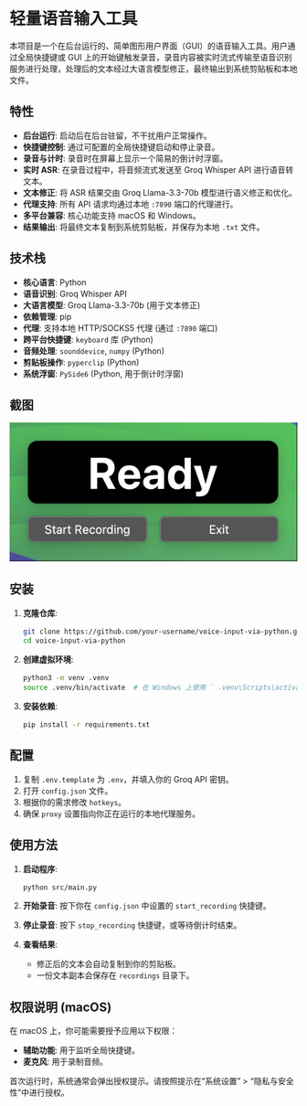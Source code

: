 #  轻量语音输入工具

本项目是一个在后台运行的、简单图形用户界面（GUI）的语音输入工具。用户通过全局快捷键或 GUI 上的开始键触发录音，录音内容被实时流式传输至语音识别服务进行处理，处理后的文本经过大语言模型修正，最终输出到系统剪贴板和本地文件。

## 特性

- **后台运行**: 启动后在后台驻留，不干扰用户正常操作。
- **快捷键控制**: 通过可配置的全局快捷键启动和停止录音。
- **录音与计时**: 录音时在屏幕上显示一个简易的倒计时浮窗。
- **实时 ASR**: 在录音过程中，将音频流式发送至 Groq Whisper API 进行语音转文本。
- **文本修正**: 将 ASR 结果交由 Groq Llama-3.3-70b 模型进行语义修正和优化。
- **代理支持**: 所有 API 请求均通过本地 `:7890` 端口的代理进行。
- **多平台兼容**: 核心功能支持 macOS 和 Windows。
- **结果输出**: 将最终文本复制到系统剪贴板，并保存为本地 `.txt` 文件。

## 技术栈

- **核心语言**: Python
- **语音识别**: Groq Whisper API
- **大语言模型**: Groq Llama-3.3-70b (用于文本修正)
- **依赖管理**: pip
- **代理**: 支持本地 HTTP/SOCKS5 代理 (通过 `:7890` 端口)
- **跨平台快捷键**: `keyboard` 库 (Python)
- **音频处理**: `sounddevice`, `numpy` (Python)
- **剪贴板操作**: `pyperclip` (Python)
- **系统浮窗**: `PySide6` (Python, 用于倒计时浮窗)


## 截图

![截图](screenshot.png)

## 安装

1.  **克隆仓库**:
    ```bash
    git clone https://github.com/your-username/voice-input-via-python.git
    cd voice-input-via-python
    ```

2.  **创建虚拟环境**:
    ```bash
    python3 -m venv .venv
    source .venv/bin/activate  # 在 Windows 上使用 ` .venv\Scripts\activate`
    ```

3.  **安装依赖**:
    ```bash
    pip install -r requirements.txt
    ```

## 配置

1.  复制 `.env.template` 为 `.env`，并填入你的 Groq API 密钥。
2.  打开 `config.json` 文件。
3.  根据你的需求修改 `hotkeys`。
4.  确保 `proxy` 设置指向你正在运行的本地代理服务。

## 使用方法

1.  **启动程序**:
    ```bash
    python src/main.py
    ```

2.  **开始录音**: 按下你在 `config.json` 中设置的 `start_recording` 快捷键。
3.  **停止录音**: 按下 `stop_recording` 快捷键，或等待倒计时结束。
4.  **查看结果**:
    -   修正后的文本会自动复制到你的剪贴板。
    -   一份文本副本会保存在 `recordings` 目录下。

## 权限说明 (macOS)

在 macOS 上，你可能需要授予应用以下权限：
-   **辅助功能**: 用于监听全局快捷键。
-   **麦克风**: 用于录制音频。

首次运行时，系统通常会弹出授权提示。请按照提示在“系统设置” > “隐私与安全性”中进行授权。